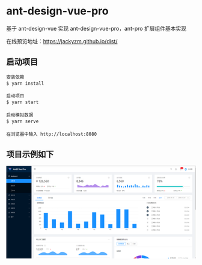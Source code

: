 # ant-design-vue-pro

基于 ant-design-vue 实现 ant-design-vue-pro，ant-pro 扩展组件基本实现

在线预览地址：https://jackyzm.github.io/dist/

## 启动项目

```sh
安装依赖
$ yarn install

启动项目
$ yarn start

启动模拟数据
$ yarn serve

在浏览器中输入 http://localhost:8080
```

## 项目示例如下

<img src="./static/example.png"/>
